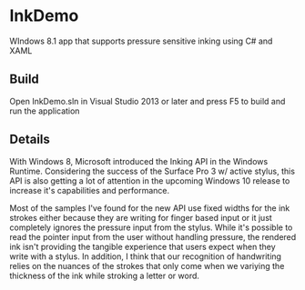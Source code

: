 # InkDemo
WIndows 8.1 app that supports pressure sensitive inking using C# and XAML

## Build
Open InkDemo.sln in Visual Studio 2013 or later and press F5 to build and run the application

## Details

With Windows 8, Microsoft introduced the Inking API in the Windows Runtime. Considering the success of the Surface Pro 3 w/ active stylus, this API is also getting a lot of attention in the  upcoming Windows 10 release to increase it's capabilities and performance.

Most of the samples I've found for the new API use fixed widths for the ink strokes either because they are writing for finger based input or it just completely ignores the pressure input from the stylus.  While it's possible to read the pointer input from the user without handling pressure, the rendered ink isn't providing the tangible experience that users expect when they write with a stylus. In addition, I think that our recognition of handwriting relies  on the nuances of the strokes that only come when we variying the thickness of the ink while stroking a letter or word.
